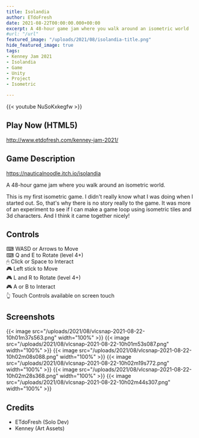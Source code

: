 ```yaml
---
title: Isolandia
author: ETdoFresh
date: 2021-08-22T00:00:00.000+00:00
excerpt: A 48-hour game jam where you walk around an isometric world
#url: "/url"
featured_image: "/uploads/2021/08/isolandia-title.png"
hide_featured_image: true
tags:
- Kenney Jam 2021
- Isolandia
- Game
- Unity
- Project
- Isometric

---
```

{{< youtube NuSoKxkegfw >}}

## Play Now (HTML5)

http://www.etdofresh.com/kenney-jam-2021/

## Game Description

https://nauticalnoodle.itch.io/isolandia

A 48-hour game jam where you walk around an isometric world.

This is my first isometric game. I didn't really know what I was doing when I started out. So, that's why there is no story really to the game. It was more of an experiment to see if I can make a game loop using isometric tiles and 3d characters. And I think it came together nicely!

## Controls

⌨ WASD or Arrows to Move  
⌨ Q and E to Rotate (level 4+)  
🖱 Click or Space to Interact  
🎮 Left stick to Move  
🎮 L and R to Rotate (level 4+)  
🎮 A or B to Interact  
👆 Touch Controls available on screen touch

## Screenshots

{{< image src="/uploads/2021/08/vlcsnap-2021-08-22-10h01m37s563.png" width="100%" >}}
{{< image src="/uploads/2021/08/vlcsnap-2021-08-22-10h01m53s087.png" width="100%" >}}
{{< image src="/uploads/2021/08/vlcsnap-2021-08-22-10h02m08s088.png" width="100%" >}}
{{< image src="/uploads/2021/08/vlcsnap-2021-08-22-10h02m19s772.png" width="100%" >}}
{{< image src="/uploads/2021/08/vlcsnap-2021-08-22-10h02m28s368.png" width="100%" >}}
{{< image src="/uploads/2021/08/vlcsnap-2021-08-22-10h02m44s307.png" width="100%" >}}

## Credits

- ETdoFresh (Solo Dev)
- Kenney (Art Assets)
